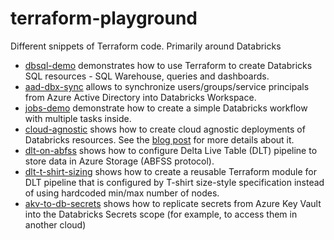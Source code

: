 # terraform-playground

Different snippets of Terraform code. Primarily around Databricks

* [dbsql-demo](dbsql-demo) demonstrates how to use Terraform to create Databricks SQL resources - SQL Warehouse, queries and dashboards.
* [aad-dbx-sync](aad-dbx-sync) allows to synchronize users/groups/service principals from Azure Active Directory into Databricks Workspace.
* [jobs-demo](jobs-demo) demonstrate how to create a simple Databricks workflow with multiple tasks inside.
* [cloud-agnostic](cloud-agnostic) shows how to create cloud agnostic deployments of Databricks resources. See the [blog post](https://alexott.blogspot.com/2022/11/cloud-agnostic-resources-deployment.html) for more details about it.
* [dlt-on-abfss](dlt-on-abfss) shows how to configure Delta Live Table (DLT) pipeline to store data in Azure Storage (ABFSS protocol).
* [dlt-t-shirt-sizing](dlt-t-shirt-sizing) shows how to create a reusable Terraform module for DLT pipeline that is configured by T-shirt size-style specification instead of using hardcoded min/max number of nodes.
* [akv-to-db-secrets](akv-to-db-secrets) shows how to replicate secrets from Azure Key Vault into the Databricks Secrets scope (for example, to access them in another cloud)
